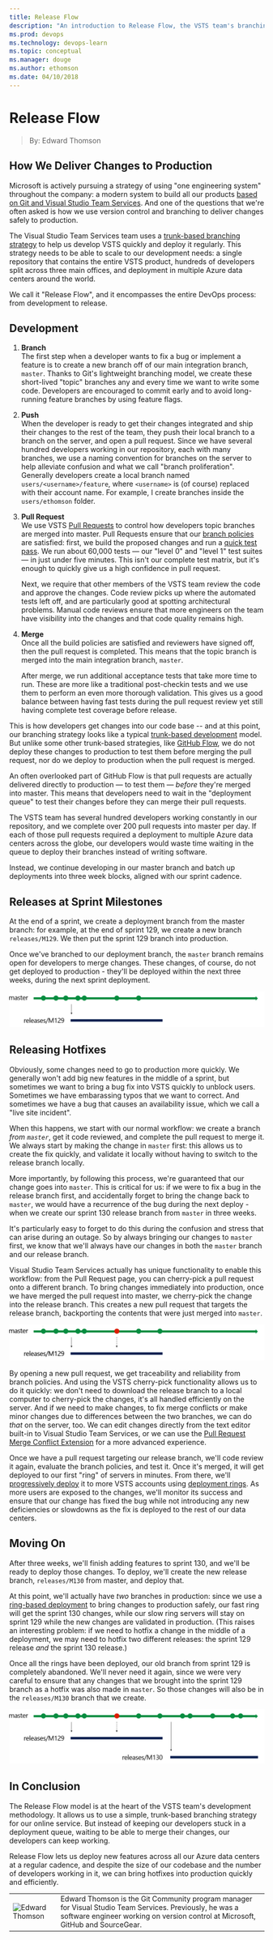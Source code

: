 ```yaml
---
title: Release Flow
description: "An introduction to Release Flow, the VSTS team's branching strategy and development process that ensures that we deliver code to production safely and efficiently."
ms.prod: devops
ms.technology: devops-learn
ms.topic: conceptual
ms.manager: douge
ms.author: ethomson
ms.date: 04/10/2018
---
```


# Release Flow
> By: Edward Thomson

## How We Deliver Changes to Production

Microsoft is actively pursuing a strategy of using "one engineering
system" throughout the company: a modern system to build all our products
[based on Git and Visual Studio Team Services](use-git-microsoft.md).
And one of the questions that we're often asked is how we use version
control and branching to deliver changes safely to production.

The Visual Studio Team Services team uses a [trunk-based branching
strategy](https://trunkbaseddevelopment.com/) to help us develop VSTS
quickly and deploy it regularly.  This strategy needs to be able to scale
to our development needs: a single repository that contains the entire VSTS
product, hundreds of developers split across three main offices, and
deployment in multiple Azure data centers around the world.

We call it "Release Flow", and it encompasses the entire DevOps process:
from development to release.

## Development

1. **Branch**   
   The first step when a developer wants to fix a bug or implement a
   feature is to create a new branch off of our main integration branch,
   `master`.  Thanks to Git's lightweight branching model, we create these
   short-lived "topic" branches any and every time we want to write some
   code.  Developers are encouraged to commit early and to avoid
   long-running feature branches by using feature flags.

2. **Push**  
   When the developer is ready to get their changes integrated and ship
   their changes to the rest of the team, they push their local branch to
   a branch on the server, and open a pull request.  Since we have several
   hundred developers working in our repository, each with many branches,
   we use a naming convention for branches on the server to help alleviate
   confusion and what we call "branch proliferation".  Generally developers
   create a local branch named `users/<username>/feature`, where
   `<username>` is (of course) replaced with their account name.  For
   example, I create branches inside the `users/ethomson` folder.

3. **Pull Request**  
   We use VSTS [Pull Requests](https://docs.microsoft.com/en-us/vsts/git/pull-requests?view=vsts)
   to control how developers topic branches are merged into master.  Pull
   Requests ensure that our [branch policies](https://docs.microsoft.com/en-us/vsts/git/branch-policies?view=vsts)
   are satisfied:  first, we build the proposed changes and run a [quick test
   pass](https://blogs.msdn.microsoft.com/bharry/2017/06/28/testing-in-a-cloud-delivery-cadence/).
   We run about 60,000 tests &mdash; our "level 0" and "level 1" test suites
   &mdash; in just under five minutes.  This isn't our complete test matrix,
   but it's enough to quickly give us a high confidence in pull request.

   Next, we require that other members of the VSTS team review the code and
   approve the changes.  Code review picks up where the automated tests left
   off, and are particularly good at spotting architectural problems.  Manual
   code reviews ensure that more engineers on the team have visibility into
   the changes and that code quality remains high.

4. **Merge**  
   Once all the build policies are satisfied and reviewers have signed
   off, then the pull request is completed.  This means that the topic
   branch is merged into the main integration branch, `master`.

   After merge, we run additional acceptance tests that take more time to
   run.  These are more like a traditional post-checkin tests and we use
   them to perform an even more thorough validation.  This gives us a good
   balance between having fast tests during the pull request review yet
   still having complete test coverage before release.

This is how developers get changes into our code base -- and at this
point, our branching strategy looks like a typical [trunk-based
development](https://trunkbaseddevelopment.com) model.  But unlike some
other trunk-based strategies, like [GitHub
Flow](https://guides.github.com/introduction/flow/), we do not deploy
these changes to production to test them before merging the pull request,
nor do we deploy to production when the pull request is merged.

An often overlooked part of GitHub Flow is that pull requests are
actually delivered directly to production &mdash; to test them &mdash;
_before_ they're merged into master.  This means that developers need
to wait in the "deployment queue" to test their changes before they can
merge their pull requests.

The VSTS team has several hundred developers working constantly in our
repository, and we complete over 200 pull requests into master per day.
If each of those pull requests required a deployment to multiple Azure
data centers across the globe, our developers would waste time waiting
in the queue to deploy their branches instead of writing software.

Instead, we continue developing in our master branch and batch up
deployments into three week blocks, aligned with our sprint cadence.

## Releases at Sprint Milestones

At the end of a sprint, we create a deployment branch from the master
branch: for example, at the end of sprint 129, we create a new branch
`releases/M129`.  We then put the sprint 129 branch into production.

Once we've branched to our deployment branch, the `master` branch remains
open for developers to merge changes.  These changes, of course, do not
get deployed to production - they'll be deployed within the next three
weeks, during the next sprint deployment.

![Illustration of release branch at sprint 129](../_img/releaseflow-1.png)

## Releasing Hotfixes

Obviously, some changes need to go to production more quickly.  We
generally won't add big new features in the middle of a sprint, but
sometimes we want to bring a bug fix into VSTS quickly to unblock users.
Sometimes we have embarassing typos that we want to correct.  And
sometimes we have a bug that causes an availability issue, which we call a
"live site incident".

When this happens, we start with our normal workflow: we create a branch
_from `master`_, get it code reviewed, and complete the pull request to
merge it.  We always start by making the change in `master` first:  this
allows us to create the fix quickly, and validate it locally without
having to switch to the release branch locally.

More importantly, by following this process, we're guaranteed that our
change goes into `master`.  This is critical for us: if we were to fix a
bug in the release branch first, and accidentally forget to bring the
change back to `master`, we would have a recurrence of the bug during the
next deploy - when we create our sprint 130 release branch from `master`
in three weeks.

It's particularly easy to forget to do this during the confusion and
stress that can arise during an outage.  So by always bringing our changes
to `master` first, we know that we'll always have our changes in both the
`master` branch and our release branch.

Visual Studio Team Services actually has unique functionality to enable
this workflow: from the Pull Request page, you can cherry-pick a pull
request onto a different branch.  To bring changes immediately into
production, once we have merged the pull request into master, we
cherry-pick the change into the release branch.  This creates a new pull
request that targets the release branch, backporting the contents that
were just merged into `master`.

![Illustration of cherry-picking a hotfix commit into branch 129](../_img/releaseflow-2.png)

By opening a new pull request, we get traceability and reliability from
branch policies.  And using the VSTS cherry-pick functionality allows us
to do it quickly: we don't need to download the release branch to a local
computer to cherry-pick the changes, it's all handled efficiently on the
server.  And if we need to make changes, to fix merge conflicts or make
minor changes due to differences between the two branches, we can do
_that_ on the server, too.  We can edit changes directly from the text
editor built-in to Visual Studio Team Services, or we can use the
[Pull Request Merge Conflict Extension](https://marketplace.visualstudio.com/items?itemName=ms-devlabs.conflicts-tab)
for a more advanced experience.

Once we have a pull request targeting our release branch, we'll code
review it again, evaluate the branch policies, and test it.  Once it's
merged, it will get deployed to our first "ring" of servers in minutes.
From there, we'll [progressively deploy](../what-is-continuous-delivery.md)
it to more VSTS accounts using
[deployment rings](https://docs.microsoft.com/en-us/vsts/articles/phase-rollout-with-rings?view=vsts).
As more users are exposed to the changes, we'll monitor its success and
ensure that our change has fixed the bug while not introducing any new
deficiencies or slowdowns as the fix is deployed to the rest of our data
centers.

## Moving On

After three weeks, we'll finish adding features to sprint 130, and we'll
be ready to deploy those changes.  To deploy, we'll create the new release
branch, `releases/M130` from master, and deploy that.

At this point, we'll actually have _two_ branches in production:  since we
use a [ring-based deployment](https://msdn.microsoft.com/en-us/magazine/mt814804.aspx)
to bring changes to production safely, our fast ring will get the sprint 130
changes, while our slow ring servers will stay on sprint 129 while the new
changes are validated in production.  (This raises an interesting problem:
if we need to hotfix a change in the middle of a deployment, we may need to
hotfix two different releases: the sprint 129 release _and_ the sprint 130
release.)

Once all the rings have been deployed, our old branch from sprint 129 is
completely abandoned.  We'll never need it again, since we were very
careful to ensure that any changes that we brought into the sprint 129
branch as a hotfix was also made in `master`.  So those changes will
also be in the `releases/M130` branch that we create.

![Illustration of release branch at sprint 130](../_img/releaseflow-3.png)

## In Conclusion

The Release Flow model is at the heart of the VSTS team's development
methodology.  It allows us to use a simple, trunk-based branching strategy
for our online service.  But instead of keeping our developers stuck in a
deployment queue, waiting to be able to merge their changes, our developers
can keep working.

Release Flow lets us deploy new features across all our Azure data centers at
a regular cadence, and despite the size of our codebase and the number of
developers working in it, we can bring hotfixes into production quickly and
efficiently.

|             |                           |
|-------------|---------------------------|
|![Edward Thomson](https://secure.gravatar.com/avatar/1bd10d2eb4ea34a361c566f8ca396202?s=130&d=mm&r=g)|Edward Thomson is the Git Community program manager for Visual Studio Team Services.  Previously, he was a software engineer working on version control at Microsoft, GitHub and SourceGear.|
